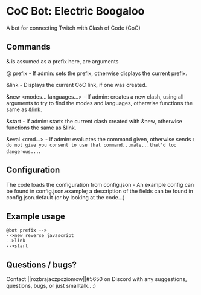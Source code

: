# CoC Bot: Electric Boogaloo
A bot for connecting Twitch with Clash of Code (CoC)

## Commands
& is assumed as a prefix here, <argument> are arguments

@<bot name> prefix <new prefix> - If admin: sets the prefix, otherwise displays the current prefix. 

&link - Displays the current CoC link, if one was created. 

&new <modes... languages...> - If admin: creates a new clash, using all arguments to try to find the modes and languages, otherwise functions the same as &link. 

&start - If admin: starts the current clash created with &new, otherwise functions the same as &link.

&eval <cmd...> - If admin: evaluates the command given, otherwise sends `I do not give you consent to use that command...mate...that'd too dangerous...`.

## Configuration
The code loads the configuration from config.json - An example config can be found in config.json.example; a description of the fields can be found in config.json.default (or by looking at the code...)

## Example usage
```
@bot prefix -->
-->new reverse javascript
-->link
-->start
```

## Questions / bugs?
Contact ||rozbrajaczpoziomow||#5650 on Discord with any suggestions, questions, bugs, or just smalltalk.. :)